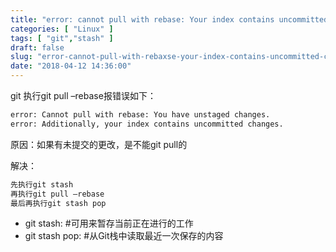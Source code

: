 ```yaml
---
title: "error: cannot pull with rebase: Your index contains uncommitted changes."
categories: [ "Linux" ]
tags: [ "git","stash" ]
draft: false
slug: "error-cannot-pull-with-rebaxse-your-index-contains-uncommitted-changes"
date: "2018-04-12 14:36:00"
---
```


git 执行git pull –rebase报错误如下： 
```bash
error: Cannot pull with rebase: You have unstaged changes. 
error: Additionally, your index contains uncommitted changes. 
```
原因：如果有未提交的更改，是不能git pull的


<!--more-->


解决：
```bash 
先执行git stash 
再执行git pull –rebase 
最后再执行git stash pop
```
- git stash: #可用来暂存当前正在进行的工作 
- git stash pop: #从Git栈中读取最近一次保存的内容